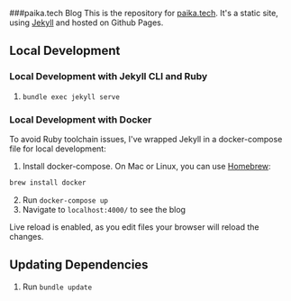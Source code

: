 ###paika.tech Blog
This is the repository for [paika.tech](https://paika.tech).  It's a static site, using [Jekyll](https://jekyllrb.com/) and hosted on Github Pages.

## Local Development
### Local Development with Jekyll CLI and Ruby
1. `bundle exec jekyll serve`

### Local Development with Docker
To avoid Ruby toolchain issues, I've wrapped Jekyll in a docker-compose file for local development:
1.  Install docker-compose.  On Mac or Linux, you can use [Homebrew](https://brew.sh/):
```bash
brew install docker
```
2.  Run `docker-compose up`
3.  Navigate to `localhost:4000/` to see the blog

Live reload is enabled, as you edit files your browser will reload the changes.

## Updating Dependencies
1. Run `bundle update`